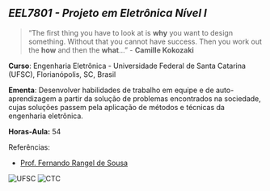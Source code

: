 ## ***EEL7801 - Projeto em Eletrônica Nível I***

> “The first thing you have to look at is **why**
you want to design something. Without
that you cannot have success. Then
you work out the **how** and then the
**what**...” - **Camille Kokozaki**

**Curso**: Engenharia Eletrônica - Universidade Federal de Santa Catarina (UFSC), Florianópolis, SC, Brasil

**Ementa**: Desenvolver habilidades de trabalho em equipe e de auto-aprendizagem a partir da solução de
problemas encontrados na sociedade, cujas soluções passem pela aplicação de métodos e técnicas da engenharia
eletrônica.

**Horas-Aula:** 54

Referências:

- [Prof. Fernando Rangel de Sousa](http://rangel.paginas.ufsc.br/)

![UFSC](http://laship.ufsc.br/site/wp-content/themes/emc_completo/resource/img/filiacoes/brasao_UFSC_vertical_sigla.png) ![CTC](http://tisc.com.br/wp-content/uploads/ctcufsc.gif)
